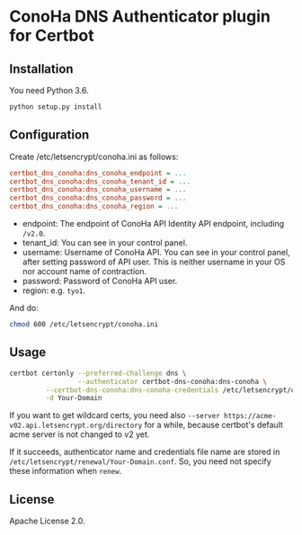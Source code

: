 # ConoHa DNS Authenticator plugin for Certbot

## Installation

You need Python 3.6.

```sh
python setup.py install
```

## Configuration

Create /etc/letsencrypt/conoha.ini as follows:

```ini
certbot_dns_conoha:dns_conoha_endpoint = ...
certbot_dns_conoha:dns_conoha_tenant_id = ...
certbot_dns_conoha:dns_conoha_username = ...
certbot_dns_conoha:dns_conoha_password = ...
certbot_dns_conoha:dns_conoha_region = ...
```

- endpoint: The endpoint of ConoHa API Identity API endpoint, including `/v2.0`.
- tenant_id: You can see in your control panel.
- username: Username of ConoHa API. You can see in your control panel, after setting password of API user.
            This is neither username in your OS nor account name of contraction.
- password: Password of ConoHa API user.
- region: e.g. `tyo1`.

And do:

```sh
chmod 600 /etc/letsencrypt/conoha.ini
```

## Usage

```sh
certbot certonly --preferred-challenge dns \
                 --authenticator certbot-dns-conoha:dns-conoha \
		 --certbot-dns-conoha:dns-conoha-credentials /etc/letsencrypt/conoha.ini \
		 -d Your-Domain
```

If you want to get wildcard certs, you need also `--server https://acme-v02.api.letsencrypt.org/directory` for a while,
because certbot's default acme server is not changed to v2 yet.

If it succeeds, authenticator name and credentials file name are stored in `/etc/letsencrypt/renewal/Your-Domain.conf`.
So, you need not specify these information when `renew`.

## License

Apache License 2.0.
